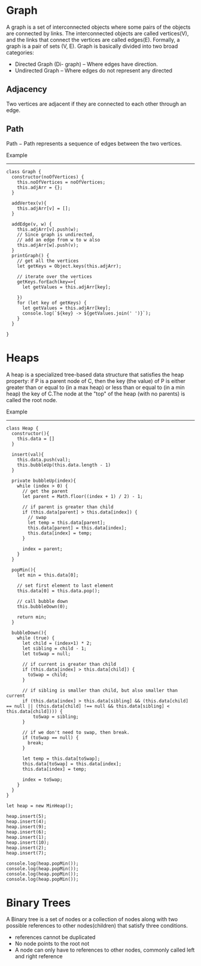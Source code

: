 # Graph
A graph is a set of interconnected objects where some pairs of the objects are connected by links. The interconnected objects are called vertices(V), and the links that connect the vertices are called edges(E). Formally, a graph is a pair of sets (V, E).
Graph is basically divided into two broad categories:

- Directed Graph (Di- graph) – Where edges have direction.
- Undirected Graph – Where edges do not represent any directed

**Adjacency**
----------------------------------------
Two vertices are adjacent if they are connected to each other through an edge.

**Path**
----------------------------------------
Path − Path represents a sequence of edges between the two vertices.

Example
***
```
class Graph {
  constructor(noOfVertices) {
    this.noOfVertices = noOfVertices;
    this.adjArr = {};
  }

  addVertex(v){
    this.adjArr[v] = [];
  }

  addEdge(v, w) {
    this.adjArr[v].push(w);
    // Since graph is undirected,
    // add an edge from w to w also
    this.adjArr[w].push(v);
  }
  printGraph() {
    // get all the vertices
    let getKeys = Object.keys(this.adjArr);
 
    // iterate over the vertices
    getKeys.forEach(key=>{
      let getValues = this.adjArr[key];
      
    })
    for (let key of getKeys) {
      let getValues = this.adjArr[key];
      console.log(`${key} -> ${getValues.join(' ')}`);
    }
  }

}
```

# Heaps
A heap is a specialized tree-based data structure that satisfies the heap property: if P is a parent node of C, then the key (the value) of P is either greater than or equal to (in a max heap) or less than or equal to (in a min heap) the key of C.The node at the "top" of the heap (with no parents) is called the root node.

Example
***
```
class Heap {
  constructor(){
    this.data = []
  }

  insert(val){
    this.data.push(val);
    this.bubbleUp(this.data.length - 1)
  }
  
  private bubbleUp(index){
    while (index > 0) {
      // get the parent
      let parent = Math.floor((index + 1) / 2) - 1;
      
      // if parent is greater than child
      if (this.data[parent] > this.data[index]) {
        // swap
        let temp = this.data[parent];
        this.data[parent] = this.data[index];
        this.data[index] = temp;
      }
      
      index = parent;
    }
  }
  
  popMin(){
    let min = this.data[0];
  
    // set first element to last element
    this.data[0] = this.data.pop();
    
    // call bubble down
    this.bubbleDown(0);
    
    return min;
  }
  
  bubbleDown(){
    while (true) {
      let child = (index+1) * 2;
      let sibling = child - 1;
      let toSwap = null;
      
      // if current is greater than child
      if (this.data[index] > this.data[child]) {
        toSwap = child;
      }
      
      // if sibling is smaller than child, but also smaller than current
      if (this.data[index] > this.data[sibling] && (this.data[child] == null || (this.data[child] !== null && this.data[sibling] < this.data[child]))) {
          toSwap = sibling;
      }
      
      // if we don't need to swap, then break.
      if (toSwap == null) {
        break;
      }
      
      let temp = this.data[toSwap];
      this.data[toSwap] = this.data[index];
      this.data[index] = temp;
      
      index = toSwap;
    }
  }
}

let heap = new MinHeap();

heap.insert(5);
heap.insert(4);
heap.insert(9);
heap.insert(6);
heap.insert(1);
heap.insert(10);
heap.insert(2);
heap.insert(7);

console.log(heap.popMin());
console.log(heap.popMin());
console.log(heap.popMin());
console.log(heap.popMin());
```

# Binary Trees
A Binary tree is a set of nodes or a collection of nodes along with two possible references to other nodes(children) that satisfy three conditions.
- references cannot be duplicated
- No node points to the root not
- A node can only have to references to other nodes, commonly called left and right reference
